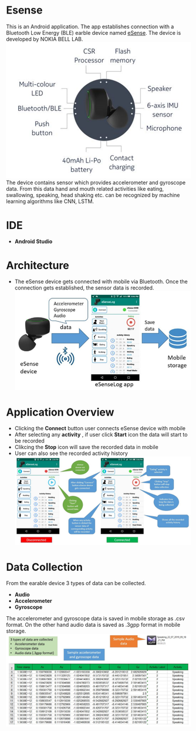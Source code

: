 # Esense

This is an Android application. The app establishes connection with a Bluetooth Low Energy (BLE) earble device named [eSense](http://www.esense.io/). The device is developed by NOKIA BELL LAB. <br/>
![](images/esensedevice.png)
<br/>The device contains sensor which provides accelerometer and gyroscope data. From this data hand and mouth related activities like eating, swallowing, speaking, head shaking etc. can be recognized by machine learning algorithms like CNN, LSTM.

# IDE

- **Android Studio**

# Architecture
- The eSense device gets connected with mobile via Bluetooth. Once the connection gets established, the sensor data is recorded.
![](images/architecture.png)

# Application Overview
- Clicking the **Connect** button user connects eSense device with mobile
- After selecting any **activity** , if user click **Start** icon the data will start to be recorded
- Clikcing the **Stop** icon will save the recorded data in mobile
- User can also see the recorded activity history
![](images/appoverview.png)

# Data Collection
From the earable device 3 types of data can be collected.
  - **Audio**
  - **Accelerometer**
  - **Gyroscope**

The accelerometer and gyroscope data is saved in mobile storage as .csv format. On the other hand audio data is saved as .3gpp format in mobile storage.
![](images/datatype.png)
